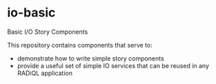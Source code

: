 # io-basic
Basic I/O Story Components

This repository contains components that serve to:

- demonstrate how to write simple story components
- provide a useful set of simple IO services that can be reused in any RADiQL application
